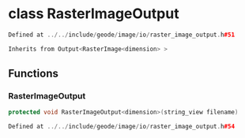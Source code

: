 # class RasterImageOutput

```cpp
Defined at ../../include/geode/image/io/raster_image_output.h#51
```

```cpp
Inherits from Output<RasterImage<dimension> >
```



## Functions

### RasterImageOutput

```cpp
protected void RasterImageOutput<dimension>(string_view filename)
```

```cpp
Defined at ../../include/geode/image/io/raster_image_output.h#54
```



